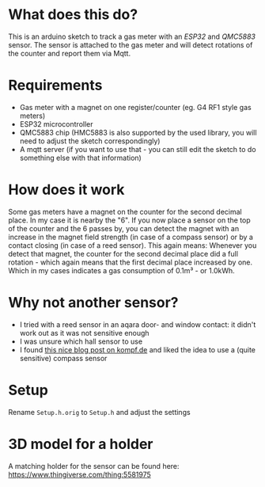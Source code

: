 # What does this do?
This is an arduino sketch to track a gas meter with an _ESP32_ and _QMC5883_ sensor. The sensor is attached to the gas meter and will detect rotations of the counter and report them via Mqtt.

# Requirements
* Gas meter with a magnet on one register/counter (eg. G4 RF1 style gas meters)
* ESP32 microcontroller
* QMC5883 chip (HMC5883 is also supported by the used library, you will need to adjust the sketch correspondingly)
* A mqtt server (if you want to use that - you can still edit the sketch to do something else with that information)

# How does it work
Some gas meters have a magnet on the counter for the second decimal place. In my case it is nearby the "6". If you now place a sensor on the top of the counter and the 6 passes by, you can detect the magnet with an increase in the magnet field strength (in case of a compass sensor) or by a contact closing (in case of a reed sensor). 
This again means: Whenever you detect that magnet, the counter for the second decimal place did a full rotation - which again means that the first decimal place increased by one. Which in my cases indicates a gas consumption of 0.1m³ - or 1.0kWh.

# Why not another sensor?
- I tried with a reed sensor in an aqara door- and window contact: it didn't work out as it was not sensitive enough
- I was unsure which hall sensor to use
- I found [this nice blog post on kompf.de](https://www.kompf.de/tech/gascountmag.html) and liked the idea to use a (quite sensitive) compass sensor


# Setup

Rename `Setup.h.orig` to  `Setup.h` and adjust the settings

# 3D model for a holder
A matching holder for the sensor can be found here: https://www.thingiverse.com/thing:5581975
